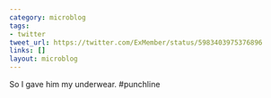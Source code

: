 ```yaml
---
category: microblog
tags:
- twitter
tweet_url: https://twitter.com/ExMember/status/5983403975376896
links: []
layout: microblog
---
```

So I gave him my underwear. #punchline
